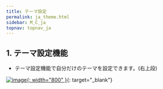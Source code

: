 ```yaml
---
title: テーマ設定
permalink: ja_theme.html
sidebar: M_C_ja
topnav: topnav_ja
---
```


## 1. テーマ設定機能

- テーマ設定機能で自分だけのテーマを設定できます。(右上段)

 [![image](/docs/images/Manual/common/etc/ja/1.PNG){: width="800" }](/docs/images/Manual/common/etc/ja/1.PNG){: target="_blank"}
